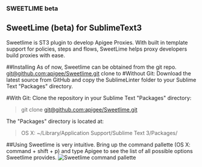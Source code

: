 ### SWEETLIME beta
## SweetLime (beta) for SublimeText3
Sweetlime is ST3 plugin to develop Apigee Proxies. With built in template support for policies, steps and flows, SweetLime helps proxy developers build proxies with ease.

##Installing
As of now, Sweetlime can be obtained from the git repo.
[git@github.com:apigee/Sweetlime.git]() 
clone to 
#Without Git: 
Download the latest source from GitHub and copy the SublimeLinter folder to your Sublime Text "Packages" directory.

#With Git: 
Clone the repository in your Sublime Text "Packages" directory:

> git clone [git@github.com:apigee/Sweetlime.git]()

The "Packages" directory is located at:
> OS X: ~/Library/Application Support/Sublime Text 3/Packages/

##Using
Sweetlime is very intuitive. Bring up the command pallette (OS X: command + shift + p) and type Apigee to see the list of all possible options Sweetlime provides.
![Sweetlime command pallette](//Screen%20Shot%202014-03-19%20at%209.05.32%20am.png)



